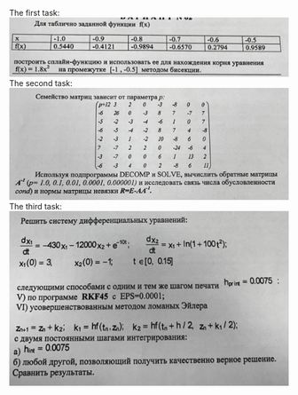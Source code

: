 The first task:
<br/>
![image alt](https://github.com/katagiriwhy/Computational-mathematics/blob/master/1.png?raw=true)
<br/>
The second task:
<br/>
![image alt](https://github.com/katagiriwhy/Computational-mathematics/blob/master/2.png?raw=true)
<br/>
The third task:
<br/>
![image alt](https://github.com/katagiriwhy/Computational-mathematics/blob/master/3.png?raw=true)
<br/>
